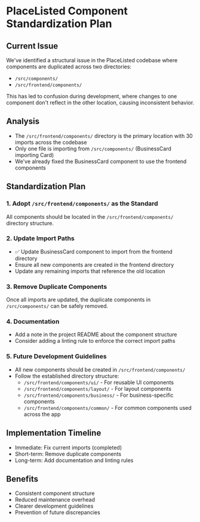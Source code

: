 # PlaceListed Component Standardization Plan

## Current Issue
We've identified a structural issue in the PlaceListed codebase where components are duplicated across two directories:
- `/src/components/`
- `/src/frontend/components/`

This has led to confusion during development, where changes to one component don't reflect in the other location, causing inconsistent behavior.

## Analysis
- The `/src/frontend/components/` directory is the primary location with 30 imports across the codebase
- Only one file is importing from `/src/components/` (BusinessCard importing Card)
- We've already fixed the BusinessCard component to use the frontend components

## Standardization Plan

### 1. Adopt `/src/frontend/components/` as the Standard
All components should be located in the `/src/frontend/components/` directory structure.

### 2. Update Import Paths
- ✅ Update BusinessCard component to import from the frontend directory
- Ensure all new components are created in the frontend directory
- Update any remaining imports that reference the old location

### 3. Remove Duplicate Components
Once all imports are updated, the duplicate components in `/src/components/` can be safely removed.

### 4. Documentation
- Add a note in the project README about the component structure
- Consider adding a linting rule to enforce the correct import paths

### 5. Future Development Guidelines
- All new components should be created in `/src/frontend/components/`
- Follow the established directory structure:
  - `/src/frontend/components/ui/` - For reusable UI components
  - `/src/frontend/components/layout/` - For layout components
  - `/src/frontend/components/business/` - For business-specific components
  - `/src/frontend/components/common/` - For common components used across the app

## Implementation Timeline
- Immediate: Fix current imports (completed)
- Short-term: Remove duplicate components
- Long-term: Add documentation and linting rules

## Benefits
- Consistent component structure
- Reduced maintenance overhead
- Clearer development guidelines
- Prevention of future discrepancies
